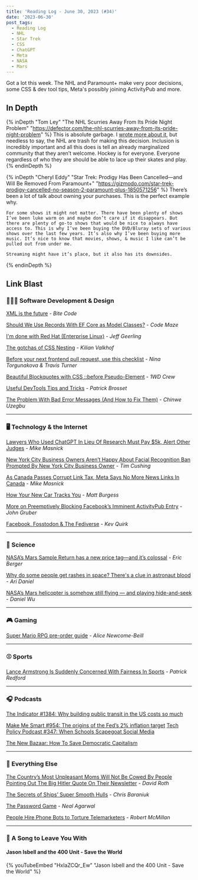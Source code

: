 ```yaml
---
title: 'Reading Log - June 30, 2023 (#34)'
date: '2023-06-30'
post_tags:
  - Reading Log
  - NHL
  - Star Trek
  - CSS
  - ChatGPT
  - Meta
  - NASA
  - Mars
---
```


Got a lot this week. The NHL and Paramount+ make very poor decisions, some CSS & dev tool tips, Meta's possibly joining ActivityPub and more.
<!-- excerpt -->

## In Depth

{% inDepth "Tom Ley" "The NHL Scurries Away From Its Pride Night Problem" "https://defector.com/the-nhl-scurries-away-from-its-pride-night-problem" %}
    This is absolute garbage. I [wrote more about it](https://kpwags.com/posts/2023/06/24/gary-bettman-and-the-nhl-are-cowards), but needless to say, the NHL are trash for making this decision. Inclusion is incredibly important and all this does is tell an already marginalized community that they aren’t welcome. Hockey is for everyone. Everyone regardless of who they are should be able to lace up their skates and play.
{% endinDepth %}

{% inDepth "Cheryl Eddy" "Star Trek: Prodigy Has Been Cancelled—and Will Be Removed From Paramount+" "https://gizmodo.com/star-trek-prodigy-cancelled-no-season-2-paramount-plus-1850571256" %}
    There’s been a lot of talk about owning your purchases. This is the perfect example why.

    For some shows it might not matter. There have been plenty of shows I’ve been luke warm on and maybe don’t care if it disappears. But there are plenty of go-to shows that would be nice to always have access to. This is why I’ve been buying the DVD/Bluray sets of various shows over the last few years. It’s also why I’ve been buying more music. It’s nice to know that movies, shows, & music I like can’t be pulled out from under me.

    Streaming might have it’s place, but it also has its downsides.
{% endinDepth %}

## Link Blast

### 👨🏼‍💻 Software Development & Design

[XML is the future](https://www.bitecode.dev/p/hype-cycles) - *Bite Code*

[Should We Use Records With EF Core as Model Classes?](https://code-maze.com/dotnet-efcore-records-as-model-classes/) - *Code Maze*

[I'm done with Red Hat (Enterprise Linux)](https://www.jeffgeerling.com/blog/2023/im-done-red-hat-enterprise-linux) - *Jeff Geerling*

[The gotchas of CSS Nesting](https://kilianvalkhof.com/2023/css-html/the-gotchas-of-css-nesting/) - *Kilian Valkhof*

[Before your next frontend pull request, use this checklist](https://evilmartians.com/chronicles/before-your-next-frontend-pull-request-use-this-checklist) - *Nina Torgunakova & Travis Turner*

[Beautiful Blockquotes with CSS ::before Pseudo-Element](https://1stwebdesigner.com/blockquotes-with-the-css-before-pseudo-element/) - *1WD Crew*

[Useful DevTools Tips and Tricks](https://www.smashingmagazine.com/2023/06/popular-devtools-tips/) - *Patrick Brosset*

[The Problem With Bad Error Messages (And How to Fix Them)](https://uxplanet.org/the-problem-with-bad-error-messages-and-how-to-fix-them-d6f78acc7ed9) - *Chinwe Uzegbu*

----

### 🖥 Technology & the Internet

[Lawyers Who Used ChatGPT In Lieu Of Research Must Pay $5k, Alert Other Judges](https://www.techdirt.com/2023/06/23/lawyers-who-used-chatgpt-in-lieu-of-research-must-pay-5k-alert-other-judges/) - *Mike Masnick*

[New York City Business Owners Aren’t Happy About Facial Recognition Ban Prompted By New York City Business Owner](https://www.techdirt.com/2023/06/23/new-york-city-business-owners-arent-happy-about-facial-recognition-ban-prompted-by-new-york-city-business-owner/) - *Tim Cushing*

[As Canada Passes Corrupt Link Tax, Meta Says No More News Links In Canada](https://www.techdirt.com/2023/06/23/as-canada-passes-corrupt-link-tax-meta-says-no-more-news-links-in-canada/) - *Mike Masnick*

[How Your New Car Tracks You](https://www.wired.com/story/car-data-privacy-toyota-honda-ford/) - *Matt Burgess*

[More on Preemptively Blocking Facebook’s Imminent ActivityPub Entry](https://daringfireball.net/2023/06/more_on_preemptively_blocking) - *John Gruber*

[Facebook, Fosstodon & The Fediverse](https://hub.fosstodon.org/facebook-fosstodon-fedi) - *Kev Quirk*

----

### 🔬 Science

[NASA’s Mars Sample Return has a new price tag—and it’s colossal](https://arstechnica.com/space/2023/06/the-mars-sample-return-mission-is-starting-to-give-nasa-sticker-shock/) - *Eric Berger*

[Why do some people get rashes in space? There's a clue in astronaut blood](https://www.npr.org/sections/health-shots/2023/06/26/1184026951/astronaut-immune-system-space-travel-health) - *Ari Daniel*

[NASA’s Mars helicopter is somehow still flying — and playing hide-and-seek](https://www.washingtonpost.com/nation/2023/06/02/mars-helicopter-ingenuity-nasa-disappear/) - *Daniel Wu*

----

### 🎮 Gaming

[Super Mario RPG pre-order guide](https://www.polygon.com/deals/23769911/super-mario-rpg-pre-order-buy-nintendo-switch) - *Alice Newcome-Beill*

----

### ⚾ Sports

[Lance Armstrong Is Suddenly Concerned With Fairness In Sports](https://defector.com/lance-armstrong-is-suddenly-concerned-with-fairness-in-sports) - *Patrick Redford*

----

### 🎧 Podcasts

[The Indicator #1384: Why building public transit in the US costs so much](https://www.npr.org/2023/06/26/1184420745/why-building-public-transit-in-the-us-costs-so-much)

[Make Me Smart #954: The origins of the Fed’s 2% inflation target](https://www.marketplace.org/shows/make-me-smart/the-origins-of-the-feds-2-inflation-target/)
[Tech Policy Podcast #347: When Schools Scapegoat Social Media](https://podcast.techfreedom.org/episodes/347-when-schools-scapegoat-social-media)

[The New Bazaar: How To Save Democratic Capitalism](https://shows.acast.com/the-new-bazaar/episodes/how-to-save-democratic-capitalism)

----

### 🎒 Everything Else

[The Country’s Most Unpleasant Moms Will Not Be Cowed By People Pointing Out The Big Hitler Quote On Their Newsletter](https://defector.com/the-countrys-most-unpleasant-moms-will-not-be-cowed-by-people-pointing-out-the-big-hitler-quote-on-their-newsletter) - *David Roth*

[The Secrets of Ships’ Super Smooth Hulls](https://hakaimagazine.com/news/the-secrets-of-ships-super-smooth-hulls/) - *Chris Baraniuk*

[The Password Game](https://neal.fun/password-game/) - *Neal Agarwal*

[People Hire Phone Bots to Torture Telemarketers](https://www.wsj.com/articles/people-hire-phone-bots-to-torture-telemarketers-2dbb8457) - *Robert McMillan*

----

### 🎵 A Song to Leave You With

#### Jason Isbell and the 400 Unit - Save the World

{% youTubeEmbed "HxIaZCQr_Ew" "Jason Isbell and the 400 Unit - Save the World" %}